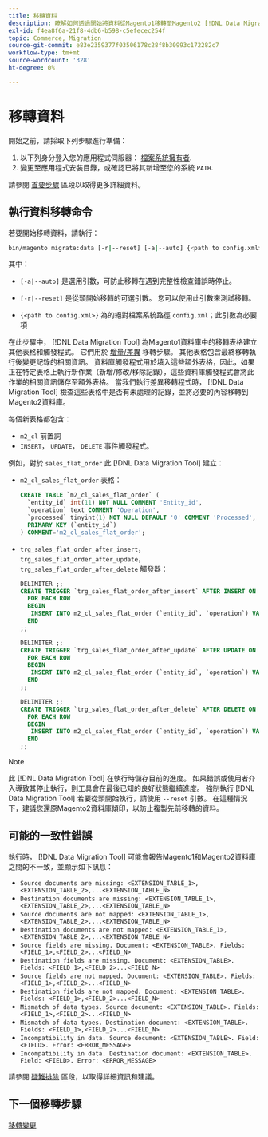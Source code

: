 ```yaml
---
title: 移轉資料
description: 瞭解如何透過開始將資料從Magento1移轉至Magento2 [!DNL Data Migration Tool].
exl-id: f4ea8f6a-21f8-4db6-b598-c5efecec254f
topic: Commerce, Migration
source-git-commit: e83e2359377f03506178c28f8b30993c172282c7
workflow-type: tm+mt
source-wordcount: '328'
ht-degree: 0%

---
```


# 移轉資料

開始之前，請採取下列步驟進行準備：

1. 以下列身分登入您的應用程式伺服器： [檔案系統擁有者](../../../installation/prerequisites/file-system/overview.md).
1. 變更至應用程式安裝目錄，或確認已將其新增至您的系統 `PATH`.

請參閱 [首要步驟](overview.md#first-steps) 區段以取得更多詳細資料。

## 執行資料移轉命令

若要開始移轉資料，請執行：

```bash
bin/magento migrate:data [-r|--reset] [-a|--auto] {<path to config.xml>}
```

其中：

* `[-a|--auto]` 是選用引數，可防止移轉在遇到完整性檢查錯誤時停止。

* `[-r|--reset]` 是從頭開始移轉的可選引數。 您可以使用此引數來測試移轉。

* `{<path to config.xml>}` 為的絕對檔案系統路徑 `config.xml`；此引數為必要項

在此步驟中， [!DNL Data Migration Tool] 為Magento1資料庫中的移轉表格建立其他表格和觸發程式。 它們用於 [增量/差異](delta.md) 移轉步驟。 其他表格包含最終移轉執行後變更記錄的相關資訊。 資料庫觸發程式用於填入這些額外表格，因此，如果正在特定表格上執行新作業（新增/修改/移除記錄），這些資料庫觸發程式會將此作業的相關資訊儲存至額外表格。 當我們執行差異移轉程式時， [!DNL Data Migration Tool] 檢查這些表格中是否有未處理的記錄，並將必要的內容移轉到Magento2資料庫。

每個新表格都包含：

* `m2_cl` 前置詞
* `INSERT`， `UPDATE`， `DELETE` 事件觸發程式。

例如，對於 `sales_flat_order` 此 [!DNL Data Migration Tool] 建立：

* `m2_cl_sales_flat_order` 表格：

  ```sql
  CREATE TABLE `m2_cl_sales_flat_order` (
    `entity_id` int(11) NOT NULL COMMENT 'Entity_id',
    `operation` text COMMENT 'Operation',
    `processed` tinyint(1) NOT NULL DEFAULT '0' COMMENT 'Processed',
    PRIMARY KEY (`entity_id`)
  ) COMMENT='m2_cl_sales_flat_order';
  ```

* `trg_sales_flat_order_after_insert`， `trg_sales_flat_order_after_update`， `trg_sales_flat_order_after_delete` 觸發器：

  ```sql
  DELIMITER ;;
  CREATE TRIGGER `trg_sales_flat_order_after_insert` AFTER INSERT ON `sales_flat_order`
    FOR EACH ROW
    BEGIN
     INSERT INTO m2_cl_sales_flat_order (`entity_id`, `operation`) VALUES (NEW.entity_id, 'INSERT')ON DUPLICATE KEY UPDATE operation = 'INSERT';
    END
  ;;
  
  DELIMITER ;;
  CREATE TRIGGER `trg_sales_flat_order_after_update` AFTER UPDATE ON `sales_flat_order`
    FOR EACH ROW
    BEGIN
     INSERT INTO m2_cl_sales_flat_order (`entity_id`, `operation`) VALUES (NEW.entity_id, 'UPDATE') ON DUPLICATE KEY UPDATE operation = 'UPDATE';
    END
  ;;
  
  DELIMITER ;;
  CREATE TRIGGER `trg_sales_flat_order_after_delete` AFTER DELETE ON `sales_flat_order`
    FOR EACH ROW
    BEGIN
     INSERT INTO m2_cl_sales_flat_order (`entity_id`, `operation`) VALUES (OLD.entity_id, 'DELETE')ON DUPLICATE KEY UPDATE operation = 'DELETE';
    END
  ;;
  ```

>[!NOTE]
>
>此 [!DNL Data Migration Tool] 在執行時儲存目前的進度。 如果錯誤或使用者介入導致其停止執行，則工具會在最後已知的良好狀態繼續進度。 強制執行 [!DNL Data Migration Tool] 若要從頭開始執行，請使用 `--reset` 引數。 在這種情況下，建議您還原Magento2資料庫傾印，以防止複製先前移轉的資料。


## 可能的一致性錯誤

執行時， [!DNL Data Migration Tool] 可能會報告Magento1和Magento2資料庫之間的不一致，並顯示如下訊息：

* `Source documents are missing: <EXTENSION_TABLE_1>,<EXTENSION_TABLE_2>,...<EXTENSION_TABLE_N>`
* `Destination documents are missing: <EXTENSION_TABLE_1>,<EXTENSION_TABLE_2>,...<EXTENSION_TABLE_N>`
* `Source documents are not mapped: <EXTENSION_TABLE_1>,<EXTENSION_TABLE_2>,...<EXTENSION_TABLE_N>`
* `Destination documents are not mapped: <EXTENSION_TABLE_1>,<EXTENSION_TABLE_2>,...<EXTENSION_TABLE_N>`
* `Source fields are missing. Document: <EXTENSION_TABLE>. Fields: <FIELD_1>,<FIELD_2>...<FIELD_N>`
* `Destination fields are missing. Document: <EXTENSION_TABLE>. Fields: <FIELD_1>,<FIELD_2>...<FIELD_N>`
* `Source fields are not mapped. Document: <EXTENSION_TABLE>. Fields: <FIELD_1>,<FIELD_2>...<FIELD_N>`
* `Destination fields are not mapped. Document: <EXTENSION_TABLE>. Fields: <FIELD_1>,<FIELD_2>...<FIELD_N>`
* `Mismatch of data types. Source document: <EXTENSION_TABLE>. Fields: <FIELD_1>,<FIELD_2>...<FIELD_N>`
* `Mismatch of data types. Destination document: <EXTENSION_TABLE>. Fields: <FIELD_1>,<FIELD_2>...<FIELD_N>`
* `Incompatibility in data. Source document: <EXTENSION_TABLE>. Field: <FIELD>. Error: <ERROR_MESSAGE>`
* `Incompatibility in data. Destination document: <EXTENSION_TABLE>. Field: <FIELD>. Error: <ERROR_MESSAGE>`

請參閱 [疑難排除](https://support.magento.com/hc/en-us/articles/360033020451) 區段，以取得詳細資訊和建議。

## 下一個移轉步驟

[移轉變更](delta.md)
